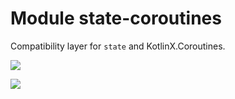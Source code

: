 # Module state-coroutines

Compatibility layer for `state` and KotlinX.Coroutines.

<a href="https://search.maven.org/search?q=g:%22dev.opensavvy.pedestal%22%20AND%20a:%22state-coroutines%22"><img src="https://img.shields.io/maven-central/v/dev.opensavvy.pedestal/state-coroutines.svg?label=Maven%20Central"></a>

<a href="https://gitlab.com/opensavvy/wiki/-/blob/main/stability.md#stability-levels"><img src="https://badgen.net/static/Stability/stable/purple"></a>
